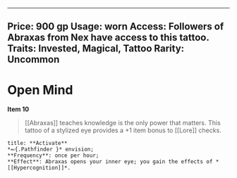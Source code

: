 
---
Price: 900 gp
Usage: worn
Access: Followers of Abraxas from Nex have access to this tattoo.
Traits: Invested, Magical, Tattoo
Rarity: Uncommon
---

# Open Mind

**Item 10**

> [[Abraxas]] teaches knowledge is the only power that matters. This tattoo of a stylized eye provides a +1 item bonus to [[Lore]] checks.

```ad-embed-ability
title: **Activate**
*⬻{.Pathfinder }* envision; 
**Frequency**: once per hour;
**Effect**: Abraxas opens your inner eye; you gain the effects of *[[Hypercognition]]*.

```
